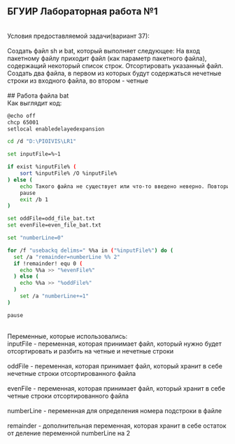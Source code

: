 ## БГУИР Лабораторная работа №1
<br />
Условия предоставляемой задачи(вариант 37):
<br />
<br />
Создать файл sh и bat, который выполняет следующее: 
На вход пакетному файлу приходит файл (как параметр пакетного файла), содержащий некоторый список строк. Отсортировать указанный файл. Создать два файла, в первом из которых будут содержаться нечетные строки из входного файла, во втором - четные
<br />
<br />
## Работа файла bat
<br />
Как выглядит код:
<br />

```bash
@echo off
chcp 65001
setlocal enabledelayedexpansion

cd /d "D:\PIOIVIS\LR1"

set inputFile=%~1

if exist %inputFile% (
    sort %inputFile% /O %inputFile%
) else (
    echo Такого файла не существует или что-то введено неверно. Повторите попытку.
	pause
	exit /b 1
)

set oddFile=odd_file_bat.txt
set evenFile=even_file_bat.txt

set "numberLine=0"

for /f "usebackq delims=" %%a in ("%inputFile%") do (
  set /a "remainder=numberLine %% 2"
  if !remainder! equ 0 (
    echo %%a >> "%evenFile%"
  ) else (
    echo %%a >> "%oddFile%"
  )
    set /a "numberLine+=1"
)

pause
```
<br />
Переменные, которые использовались: <br />
inputFile - переменная, которая принимает файл, который нужно будет отсортировать и разбить на четные и нечетные строки <br /><br />
oddFile - переменная, которая принимает файл, который хранит в себе нечетные строки отсортированного файла <br /><br />
evenFile - переменная, которая принимает файл, который хранит в себе четные строки отсортированного файла <br /><br />
numberLine - переменная для определения номера подстроки в файле <br /><br />
remainder - дополнительная переменная, которая хранит в себе остаток от деление переменной numberLine на 2 <br /><br />
